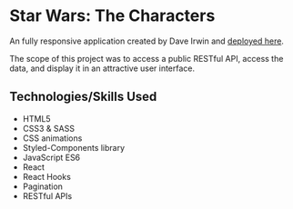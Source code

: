# Star Wars: The Characters

An fully responsive application created by Dave Irwin and [deployed here](https://star-wars-the-characters.netlify.com).

The scope of this project was to access a public RESTful API, access the data, and display it in an attractive user interface. 

## Technologies/Skills Used

* HTML5
* CSS3 & SASS
* CSS animations
* Styled-Components library
* JavaScript ES6
* React
* React Hooks
* Pagination
* RESTful APIs
